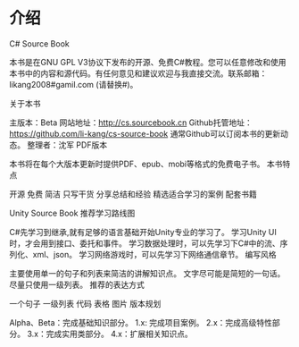 # 介绍

C# Source Book

本书是在GNU GPL V3协议下发布的开源、免费C#教程。您可以任意修改和使用本书中的内容和源代码。有任何意见和建议欢迎与我直接交流。联系邮箱：likang2008#gamil.com (请替换#)。

关于本书

主版本：Beta
网站地址：http://cs.sourcebook.cn
Github托管地址：https://github.com/li-kang/cs-source-book
通常Github可以订阅本书的更新动态。
整理者：沈军
PDF版本

本书将在每个大版本更新时提供PDF、epub、mobi等格式的免费电子书。
本书特点

开源
免费
简洁
只写干货
分享总结和经验
精选适合学习的案例
配套书籍

Unity Source Book
推荐学习路线图

C#先学习到继承,就有足够的语言基础开始Unity专业的学习了。
学习Unity UI时，才会用到接口、委托和事件。
学习数据处理时，可以先学习下C#中的流、序列化、xml、json。
学习网络游戏时，可以先学习下网络通信章节。
编写风格

主要使用单一的句子和列表来简洁的讲解知识点。
文字尽可能是简短的一句话。
尽量只使用一级列表。
推荐的表达方式

一个句子
一级列表
代码
表格
图片
版本规划

Alpha、Beta：完成基础知识部分。
1.x: 完成项目案例。
2.x：完成高级特性部分。
3.x：完成实用类部分。
4.x：扩展相关知识点。